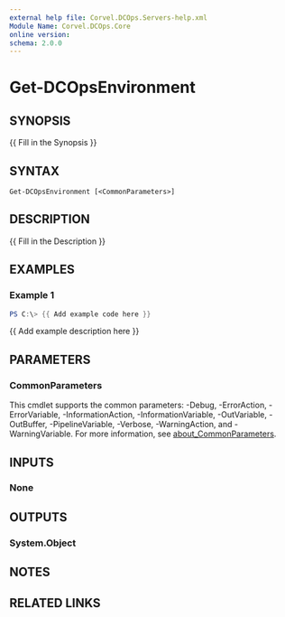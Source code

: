 ```yaml
---
external help file: Corvel.DCOps.Servers-help.xml
Module Name: Corvel.DCOps.Core
online version:
schema: 2.0.0
---
```


# Get-DCOpsEnvironment

## SYNOPSIS
{{ Fill in the Synopsis }}

## SYNTAX

```
Get-DCOpsEnvironment [<CommonParameters>]
```

## DESCRIPTION
{{ Fill in the Description }}

## EXAMPLES

### Example 1
```powershell
PS C:\> {{ Add example code here }}
```

{{ Add example description here }}

## PARAMETERS

### CommonParameters
This cmdlet supports the common parameters: -Debug, -ErrorAction, -ErrorVariable, -InformationAction, -InformationVariable, -OutVariable, -OutBuffer, -PipelineVariable, -Verbose, -WarningAction, and -WarningVariable. For more information, see [about_CommonParameters](http://go.microsoft.com/fwlink/?LinkID=113216).

## INPUTS

### None

## OUTPUTS

### System.Object
## NOTES

## RELATED LINKS
